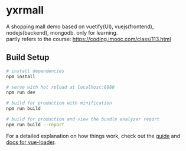 # yxrmall

A shopping mall demo based on vuetify(UI), vuejs(frontend), nodejs(backend), mongodb. only for learning.<br>
partly refers to the course: https://coding.imooc.com/class/113.html

## Build Setup

``` bash
# install dependencies
npm install

# serve with hot reload at localhost:8080
npm run dev

# build for production with minification
npm run build

# build for production and view the bundle analyzer report
npm run build --report
```

For a detailed explanation on how things work, check out the [guide](http://vuejs-templates.github.io/webpack/) and [docs for vue-loader](http://vuejs.github.io/vue-loader).
